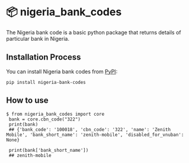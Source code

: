 📦 nigeria_bank_codes 
=======================

The Nigeria bank code is a basic python package that returns details of particular bank in Nigeria.

## Installation Process

You can install Nigeria bank codes from [PyPI](https://pypi.org/project/nigeria_bank_codes/):

    pip install nigeria-bank-codes



## How to use

    $ from nigeria_bank_codes import core
     bank = core.cbn_code("322")
     print(bank)
     ## {'bank_code': '100018', 'cbn_code': '322', 'name': 'Zenith Mobile', 'bank_short_name': 'zenith-mobile', 'disabled_for_vnuban': None}
     
     print(bank['bank_short_name'])
     ## zenith-mobile

     

